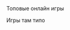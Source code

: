 <html>
  <head>
    <tittle>Топовые онлайн игры</tittle>
    <body>
      <p>
        Игры там типо
        </p>
      </body>
    </head>
  </html>
